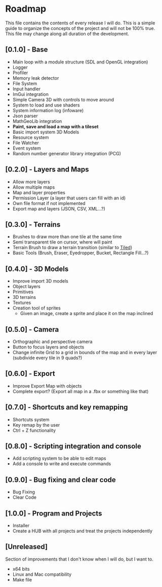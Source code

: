 # Roadmap
This file contains the contents of every release I will do. This is a simple guide to organize the concepts of the project and will not be 100% true. This file may change along all duration of the development.
## [0.1.0] - Base
* Main loop with a module structure (SDL and OpenGL integration)
*  Logger
* Profiler
* Memory leak detector
* File System
* Input handler
* ImGui integration
* Simple Camera 3D with controls to move around
* System to load and use shaders
* System information log (infoware)
* Json parser
* MathGeoLib integration
* **Paint, save and load a map with a tileset**
* Basic import system 3D Models
* Resource system
* File Watcher
* Event system
* Random number generator library integration (PCG)
## [0.2.0] - Layers and Maps
* Allow more layers
* Allow multiple maps
* Map and layer properties
* Permission Layer (a layer that users can fill with an id)
* Own file format if not implemented
* Export map and layers (JSON, CSV, XML...?)
## [0.3.0] - Terrains
* Brushes to draw more than one tile at the same time
* Semi transparent tile on cursor, where will paint
* Terrain Brush to draw a terrain transition (similar to [Tiled](https://doc.mapeditor.org/en/stable/manual/using-the-terrain-tool/#using-the-terrain-brush))
* Basic Tools (Brush, Eraser, Eyedropper, Bucket, Rectangle Fill...?)
## [0.4.0] - 3D Models
* Improve import 3D models
* Object layers
* Primitives
* 3D terrains
* Textures
* Creation tool of sprites
	* Given an image, create a sprite and place it on the map inclined
## [0.5.0] - Camera
* Orthographic and perspective camera
* Button to focus layers and objects
* Change infinite Grid to a grid in bounds of the map and in every layer (subdivide every tile in 9 quads?)
## [0.6.0] - Export
* Improve Export Map with objects
* Complete export? (Export all map in a .fbx or something like that)
## [0.7.0] - Shortcuts and key remapping
* Shortcuts system
* Key remap by the user
* Ctrl + Z functionality
## [0.8.0] - Scripting integration and console
* Add scripting system to be able to edit maps
* Add a console to write and execute commands
## [0.9.0] - Bug fixing and clear code
* Bug Fixing
* Clear Code
## [1.0.0] - Program and Projects
* Installer
* Create a HUB with all projects and treat the projects independently
## [Unreleased]
Section of improvements that I don't  know when I will do, but I want to.
* x64 bits
* Linux and Mac compatibility
* Make file